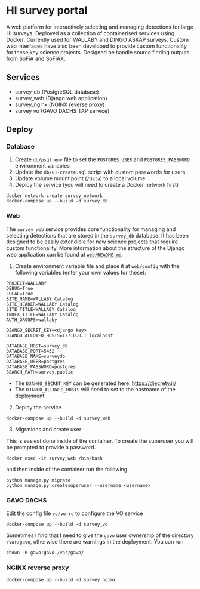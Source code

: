 # HI survey portal

A web platform for interactively selecting and managing detections for large HI surveys. Deployed as a collection of containerised services using Docker. Currently used for WALLABY and DINGO ASKAP surveys. Custom web interfaces have also been developed to provide custom functionality for these key science projects. Designed be handle source finding outputs from [SoFiA](https://gitlab.com/SoFiA-Admin/SoFiA-2) and [SoFiAX](https://github.com/AusSRC/SoFiAX).

## Services

- survey_db (PostgreSQL database)
- survey_web (Django web application)
- survey_nginx (NGINX reverse proxy)
- survey_vo (GAVO DACHS TAP service)

## Deploy

### Database

1. Create `db/psql.env` file to set the `POSTGRES_USER` and `POSTGRES_PASSWORD` environment variables
2. Update the `db/01-create.sql` script with custom passwords for users
3. Update volume mount point (`/data`) to a local volume
4. Deploy the service (you will need to create a Docker network first)

```
docker network create survey_network
docker-compose up --build -d survey_db
```

### Web

The `survey_web` service provides core functionality for managing and selecting detections that are stored in the `survey_db` database. It has been designed to be easily extendible for new science projects that require custom functionality. More information about the structure of the Django web application can be found at [`web/README.md`](./web/README.md).

1. Create environment variable file and place it at `web/config` with the following variables (enter your own values for these):

```
PROJECT=WALLABY
DEBUG=True
LOCAL=True
SITE_NAME=WALLABY Catalog
SITE_HEADER=WALLABY Catalog
SITE_TITLE=WALLABY Catalog
INDEX_TITLE=WALLABY Catalog
AUTH_GROUPS=wallaby

DJANGO_SECRET_KEY=<django key>
DJANGO_ALLOWED_HOSTS=127.0.0.1 localhost

DATABASE_HOST=survey_db
DATABASE_PORT=5432
DATABASE_NAME=surveydb
DATABASE_USER=postgres
DATABASE_PASSWORD=postgres
SEARCH_PATH=survey,public
```

* The `DJANGO_SECRET_KEY` can be generated here: https://djecrety.ir/
* The `DJANGO_ALLOWED_HOSTS` will need to set to the hostname of the deployment.

2. Deploy the service

```
docker-compose up --build -d survey_web
```

3. Migrations and create user

This is easiest done inside of the container. To create the superuser you will be prompted to provide a password.


```
docker exec -it survey_web /bin/bash
```

and then inside of the container run the following

```
python manage.py migrate
python manage.py createsuperuser --username <username>
```

### GAVO DACHS

Edit the config file `vo/vo.rd` to configure the VO service

```
docker-compose up --build -d survey_vo
```

Sometimes I find that I need to give the `gavo` user ownership of the directory `/var/gavo`, otherwise there are warnings in the deployment. You can run

```
chown -R gavo:gavo /var/gavo/
```

### NGINX reverse proxy

```
docker-compose up --build -d survey_nginx
```

